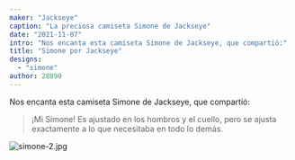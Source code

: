 ```yaml
---
maker: "Jackseye"
caption: "La preciosa camiseta Simone de Jackseye"
date: "2021-11-07"
intro: "Nos encanta esta camiseta Simone de Jackseye, que compartió:"
title: "Simone por Jackseye"
designs:
  - "simone"
author: 28890
---
```


Nos encanta esta camiseta Simone de Jackseye, que compartió:

> ¡Mi Simone! Es ajustado en los hombros y el cuello, pero se ajusta exactamente a lo que necesitaba en todo lo demás.

![simone-2.jpg](https://posts.freesewing.org/uploads/simone_2_90e744a5c3.jpg)

